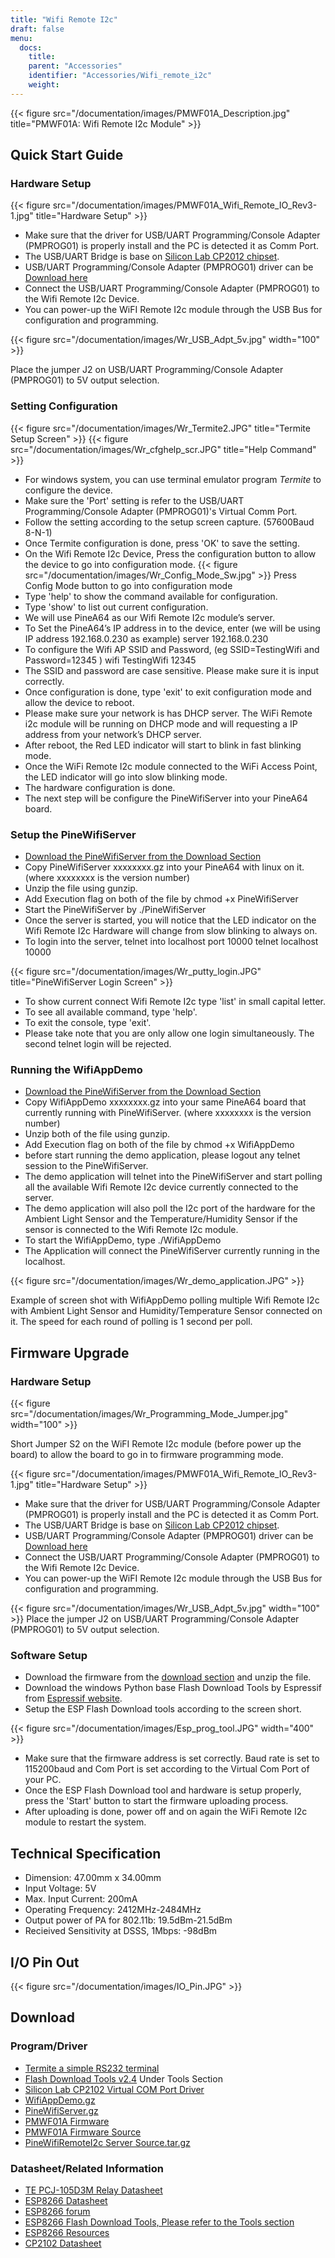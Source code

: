 ```yaml
---
title: "Wifi Remote I2c"
draft: false
menu:
  docs:
    title:
    parent: "Accessories"
    identifier: "Accessories/Wifi_remote_i2c"
    weight: 
---
```


{{< figure src="/documentation/images/PMWF01A_Description.jpg" title="PMWF01A: Wifi Remote I2c Module" >}}

## Quick Start Guide

### Hardware Setup
{{< figure src="/documentation/images/PMWF01A_Wifi_Remote_IO_Rev3-1.jpg" title="Hardware Setup" >}}

* Make sure that the driver for USB/UART Programming/Console Adapter (PMPROG01) is properly install and the PC is detected it as Comm Port.
* The USB/UART Bridge is base on [Silicon Lab CP2012 chipset](http://www.silabs.com/products/interface/usb-bridges/classic-usb-bridges/Pages/usb-to-uart-bridge.aspx).
* USB/UART Programming/Console Adapter (PMPROG01) driver can be [Download here](https://www.silabs.com/products/mcu/Pages/USBtoUARTBridgeVCPDrivers.aspx)
* Connect the USB/UART Programming/Console Adapter (PMPROG01) to the Wifi Remote I2c Device.
* You can power-up the WiFI Remote I2c module through the USB Bus for configuration and programming.

{{< figure src="/documentation/images/Wr_USB_Adpt_5v.jpg" width="100" >}}

Place the jumper J2 on USB/UART Programming/Console Adapter (PMPROG01) to 5V output selection.

### Setting Configuration

{{< figure src="/documentation/images/Wr_Termite2.JPG" title="Termite Setup Screen" >}}
{{< figure src="/documentation/images/Wr_cfghelp_scr.JPG" title="Help Command" >}}

* For windows system, you can use terminal emulator program _Termite_ to configure the device.
* Make sure the 'Port' setting is refer to the USB/UART Programming/Console Adapter (PMPROG01)'s Virtual Comm Port.
* Follow the setting according to the setup screen capture. (57600Baud 8-N-1)
* Once Termite configuration is done, press 'OK' to save the setting.
* On the Wifi Remote I2c Device, Press the configuration button to allow the device to go into configuration mode.
{{< figure src="/documentation/images/Wr_Config_Mode_Sw.jpg" >}}
Press Config Mode button to go into configuration mode
* Type 'help' to show the command available for configuration.
* Type 'show' to list out current configuration.
* We will use PineA64 as our Wifi Remote I2c module’s server.
* To Set the PineA64’s IP address in to the device, enter (we will be using IP address 192.168.0.230 as example)
   server 192.168.0.230
* To configure the Wifi AP SSID and Password, (eg SSID=TestingWifi and Password=12345 )
   wifi TestingWifi 12345
* The SSID and password are case sensitive. Please make sure it is input correctly.
* Once configuration is done, type 'exit' to exit configuration mode and allow the device to reboot.
* Please make sure your network is has DHCP server. The WiFi Remote i2c module will be running on DHCP mode and will requesting a IP address from your network’s DHCP server.
* After reboot, the Red LED indicator will start to blink in fast blinking mode.
* Once the WiFi Remote I2c module connected to the WiFi Access Point, the LED indicator will go into slow blinking mode.
* The hardware configuration is done.
* The next step will be configure the PineWifiServer into your PineA64 board.

### Setup the PineWifiServer

* [Download the PineWifiServer from the Download Section](/documentation/Accessories/Wifi_remote_i2c#download)
* Copy PineWifiServer xxxxxxxx.gz  into your PineA64 with linux on it. (where xxxxxxxx is the version number)
* Unzip the file using gunzip.
* Add Execution flag on both of the file by
  chmod +x PineWifiServer
* Start the PineWifiServer by
  ./PineWifiServer
* Once the server is started, you will notice that the LED indicator on the Wifi Remote I2c Hardware will change from slow blinking to always on.
* To login into the server, telnet into localhost port 10000
  telnet localhost 10000

{{< figure src="/documentation/images/Wr_putty_login.JPG" title="PineWifiServer Login Screen" >}}

* To show current connect Wifi Remote I2c type 'list' in small capital letter.
* To see all available command, type 'help'.
* To exit the console, type 'exit'.
* Please take note that you are only allow one login simultaneously. The second telnet login will be rejected.

### Running the WifiAppDemo

* [Download the PineWifiServer from the Download Section](/documentation/Accessories/Wifi_remote_i2c#download)
* Copy WifiAppDemo xxxxxxxx.gz into your same PineA64 board that currently running with PineWifiServer. (where xxxxxxxx is the version number)
* Unzip both of the file using gunzip.
* Add Execution flag on both of the file by
  chmod +x WifiAppDemo
* before start running the demo application, please logout any telnet session to the PineWifiServer.
* The demo application will telnet into the PineWifiServer and start polling all the available Wifi Remote I2c device currently connected to the server.
* The demo application will also poll the I2c port of the hardware for the Ambient Light Sensor and the Temperature/Humidity Sensor if the sensor is connected to the Wifi Remote I2c module.
* To start the WifiAppDemo, type
  ./WifiAppDemo
* The Application will connect the PineWifiServer currently running in the localhost.

{{< figure src="/documentation/images/Wr_demo_application.JPG" >}}

Example of screen shot with WifiAppDemo polling multiple Wifi Remote I2c with Ambient Light Sensor and Humidity/Temperature Sensor connected on it. The speed for each round of polling is 1 second per poll.

## Firmware Upgrade

### Hardware Setup
{{< figure src="/documentation/images/Wr_Programming_Mode_Jumper.jpg" width="100" >}}

Short Jumper S2 on the WiFI Remote I2c module (before power up the board) to allow the board to go in to firmware programming mode.

{{< figure src="/documentation/images/PMWF01A_Wifi_Remote_IO_Rev3-1.jpg" title="Hardware Setup" >}}

* Make sure that the driver for USB/UART Programming/Console Adapter (PMPROG01) is properly install and the PC is detected it as Comm Port.
* The USB/UART Bridge is base on [Silicon Lab CP2012 chipset](http://www.silabs.com/products/interface/usb-bridges/classic-usb-bridges/Pages/usb-to-uart-bridge.aspx).
* USB/UART Programming/Console Adapter (PMPROG01) driver can be [Download here](https://www.silabs.com/products/mcu/Pages/USBtoUARTBridgeVCPDrivers.aspx)
* Connect the USB/UART Programming/Console Adapter (PMPROG01) to the Wifi Remote I2c Device.
* You can power-up the WiFI Remote I2c module through the USB Bus for configuration and programming.

{{< figure src="/documentation/images/Wr_USB_Adpt_5v.jpg" width="100" >}}
Place the jumper J2 on USB/UART Programming/Console Adapter (PMPROG01) to 5V output selection.

### Software Setup

* Download the firmware from the [download section](/documentation/Accessories/Wifi_remote_i2c#download) and unzip the file.
* Download the windows Python base Flash Download Tools by Espressif from [Espressif website](https://espressif.com/en/products/hardware/esp8266ex/resources).
* Setup the ESP Flash Download tools according to the screen short.

{{< figure src="/documentation/images/Esp_prog_tool.JPG" width="400" >}}

* Make sure that the firmware address is set correctly. Baud rate is set to 115200baud and Com Port is set according to the Virtual Com Port of your PC.
* Once the ESP Flash Download tool and hardware is setup properly, press the 'Start' button to start the firmware uploading process.
* After uploading is done, power off and on again the WiFi Remote I2c module to restart the system.

## Technical Specification

* Dimension: 47.00mm x 34.00mm
* Input Voltage: 5V
* Max. Input Current: 200mA
* Operating Frequency: 2412MHz-2484MHz
* Output power of PA for 802.11b: 19.5dBm-21.5dBm
* Recieived Sensitivity at DSSS, 1Mbps: -98dBm

## I/O Pin Out

{{< figure src="/documentation/images/IO_Pin.JPG" >}}

## Download

### Program/Driver
* [Termite a simple RS232 terminal](http://www.compuphase.com/software_termite.htm)
* [Flash Download Tools v2.4](https://espressif.com/en/products/hardware/esp8266ex/resources) Under Tools Section
* [Silicon Lab CP2102 Virtual COM Port Driver](https://www.silabs.com/products/mcu/Pages/USBtoUARTBridgeVCPDrivers.aspx)
* [WifiAppDemo.gz](https://files.pine64.org/doc/POT/WifiAppDemo.gz)
* [PineWifiServer.gz](https://files.pine64.org/doc/POT/PineWifiServer.gz)
* [PMWF01A Firmware](https://files.pine64.org/doc/POT/PMWF01A%20Firmware.zip)
* [PMWF01A Firmware Source](https://files.pine64.org/doc/POT/PMWF01A%20Firmware%20Source.zip)
* [PineWifiRemoteI2c Server Source.tar.gz](https://files.pine64.org/doc/POT/PineWifiRemoteI2c%20Server%20Source.tar.gz)

### Datasheet/Related Information

* [TE PCJ-105D3M Relay Datasheet](http://www.te.com/commerce/DocumentDelivery/DDEController?Action=srchrtrv&DocNm=PCJ_series_relay_data_sheet_E&DocType=DS&DocLang=EN)
* [ESP8266 Datasheet](https://drive.google.com/file/d/0B0cEs0lxTtL3SDdCcWd0LVI2bk0/view?usp=sharing)
* [ESP8266 forum](http://bbs.espressif.com/)
* [ESP8266 Flash Download Tools, Please refer to the Tools section](https://espressif.com/en/products/hardware/esp8266ex/resources)
* [ESP8266 Resources](https://espressif.com/en/products/hardware/esp8266ex/resources)
* [CP2102 Datasheet](https://www.silabs.com/Support%20Documents/TechnicalDocs/CP2102-9.pdf)
